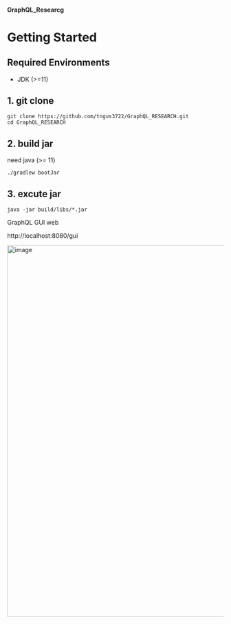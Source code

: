 #### GraphQL_Researcg 

# Getting Started

## Required Environments
* JDK (>=11)

## 1. git clone
```
git clone https://github.com/tngus3722/GraphQL_RESEARCH.git
cd GraphQL_RESEARCH
```

## 2. build jar
need java (>= 11)
```
./gradlew bootJar 
```

## 3. excute jar
```
java -jar build/libs/*.jar
```

GraphQL GUI web

http://localhost:8080/gui

<img width="865" alt="image" src="https://user-images.githubusercontent.com/32263898/153218040-9f46bed6-33de-4d0b-b23a-eea95be35a08.png">

